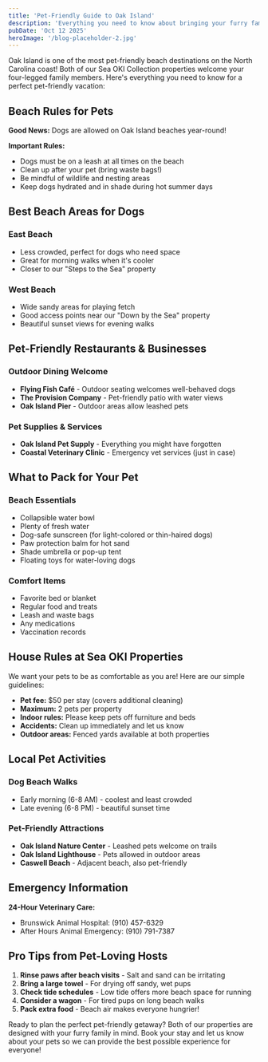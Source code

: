 ```yaml
---
title: 'Pet-Friendly Guide to Oak Island'
description: 'Everything you need to know about bringing your furry family members to Oak Island for the perfect pet-friendly vacation.'
pubDate: 'Oct 12 2025'
heroImage: '/blog-placeholder-2.jpg'
---
```


Oak Island is one of the most pet-friendly beach destinations on the North Carolina coast! Both of our Sea OKI Collection properties welcome your four-legged family members. Here's everything you need to know for a perfect pet-friendly vacation:

## Beach Rules for Pets

**Good News:** Dogs are allowed on Oak Island beaches year-round!

**Important Rules:**
- Dogs must be on a leash at all times on the beach
- Clean up after your pet (bring waste bags!)
- Be mindful of wildlife and nesting areas
- Keep dogs hydrated and in shade during hot summer days

## Best Beach Areas for Dogs

### East Beach
- Less crowded, perfect for dogs who need space
- Great for morning walks when it's cooler
- Closer to our "Steps to the Sea" property

### West Beach
- Wide sandy areas for playing fetch
- Good access points near our "Down by the Sea" property
- Beautiful sunset views for evening walks

## Pet-Friendly Restaurants & Businesses

### Outdoor Dining Welcome
- **Flying Fish Café** - Outdoor seating welcomes well-behaved dogs
- **The Provision Company** - Pet-friendly patio with water views
- **Oak Island Pier** - Outdoor areas allow leashed pets

### Pet Supplies & Services
- **Oak Island Pet Supply** - Everything you might have forgotten
- **Coastal Veterinary Clinic** - Emergency vet services (just in case)

## What to Pack for Your Pet

### Beach Essentials
- Collapsible water bowl
- Plenty of fresh water
- Dog-safe sunscreen (for light-colored or thin-haired dogs)
- Paw protection balm for hot sand
- Shade umbrella or pop-up tent
- Floating toys for water-loving dogs

### Comfort Items
- Favorite bed or blanket
- Regular food and treats
- Leash and waste bags
- Any medications
- Vaccination records

## House Rules at Sea OKI Properties

We want your pets to be as comfortable as you are! Here are our simple guidelines:

- **Pet fee:** $50 per stay (covers additional cleaning)
- **Maximum:** 2 pets per property
- **Indoor rules:** Please keep pets off furniture and beds
- **Accidents:** Clean up immediately and let us know
- **Outdoor areas:** Fenced yards available at both properties

## Local Pet Activities

### Dog Beach Walks
- Early morning (6-8 AM) - coolest and least crowded
- Late evening (6-8 PM) - beautiful sunset time

### Pet-Friendly Attractions
- **Oak Island Nature Center** - Leashed pets welcome on trails
- **Oak Island Lighthouse** - Pets allowed in outdoor areas
- **Caswell Beach** - Adjacent beach, also pet-friendly

## Emergency Information

**24-Hour Veterinary Care:**
- Brunswick Animal Hospital: (910) 457-6329
- After Hours Animal Emergency: (910) 791-7387

## Pro Tips from Pet-Loving Hosts

1. **Rinse paws after beach visits** - Salt and sand can be irritating
2. **Bring a large towel** - For drying off sandy, wet pups
3. **Check tide schedules** - Low tide offers more beach space for running
4. **Consider a wagon** - For tired pups on long beach walks
5. **Pack extra food** - Beach air makes everyone hungrier!

Ready to plan the perfect pet-friendly getaway? Both of our properties are designed with your furry family in mind. Book your stay and let us know about your pets so we can provide the best possible experience for everyone!